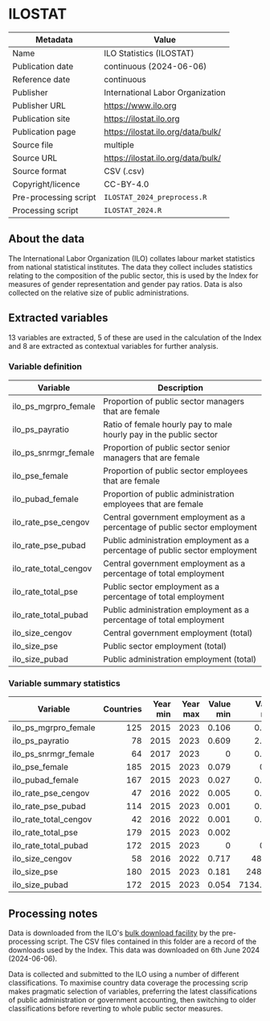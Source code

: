 # ILOSTAT

Metadata | Value
--- | ---
Name | ILO Statistics (ILOSTAT)
Publication date | continuous (2024-06-06)
Reference date | continuous
Publisher | International Labor Organization
Publisher URL | https://www.ilo.org
Publication site | https://ilostat.ilo.org
Publication page | https://ilostat.ilo.org/data/bulk/
Source file | multiple 
Source URL | https://ilostat.ilo.org/data/bulk/
Source format | CSV (.csv)
Copyright/licence | CC-BY-4.0
Pre-processing script | `ILOSTAT_2024_preprocess.R`
Processing script | `ILOSTAT_2024.R`

## About the data

The International Labor Organization (ILO) collates labour market statistics
from national statistical institutes. The data they collect includes
statistics relating to the composition of the public sector, this is used by
the Index for measures of gender representation and gender pay ratios. Data is
also collected on the relative size of public administrations.

## Extracted variables

13 variables are extracted, 5 of these are used in the calculation of the Index
and 8 are extracted as contextual variables for further analysis.

### Variable definition

Variable | Description
--- | ---
ilo_ps_mgrpro_female | Proportion of public sector managers that are female
ilo_ps_payratio | Ratio of female hourly pay to male hourly pay in the public sector
ilo_ps_snrmgr_female | Proportion of public sector senior managers that are female
ilo_pse_female | Proportion of public sector employees that are female
ilo_pubad_female | Proportion of public administration employees that are female
ilo_rate_pse_cengov | Central government employment as a percentage of public sector employment
ilo_rate_pse_pubad | Public administration employment as a percentage of public sector employment
ilo_rate_total_cengov | Central government employment as a percentage of total employment
ilo_rate_total_pse | Public sector employment as a percentage of total employment
ilo_rate_total_pubad | Public administration employment as a percentage of total employment
ilo_size_cengov | Central government employment (total)
ilo_size_pse | Public sector employment (total)
ilo_size_pubad | Public administration employment (total)

### Variable summary statistics

Variable | Countries | Year min | Year max | Value min | Value max
--- | ---: | ---: | ---: | ---: | ---:
ilo_ps_mgrpro_female | 125 | 2015 | 2023 | 0.106 | 0.669
ilo_ps_payratio | 78 | 2015 | 2023 | 0.609 | 2.394
ilo_ps_snrmgr_female | 64 | 2017 | 2023 | 0 | 0.652
ilo_pse_female | 185 | 2015 | 2023 | 0.079 | 0.76
ilo_pubad_female | 167 | 2015 | 2023 | 0.027 | 0.643
ilo_rate_pse_cengov | 47 | 2016 | 2022 | 0.005 | 0.971
ilo_rate_pse_pubad | 114 | 2015 | 2023 | 0.001 | 0.855
ilo_rate_total_cengov | 42 | 2016 | 2022 | 0.001 | 0.686
ilo_rate_total_pse | 179 | 2015 | 2023 | 0.002 | 1
ilo_rate_total_pubad | 172 | 2015 | 2023 | 0 | 0.27
ilo_size_cengov | 58 | 2016 | 2022 | 0.717 | 48706
ilo_size_pse | 180 | 2015 | 2023 | 0.181 | 248896
ilo_size_pubad | 172 | 2015 | 2023 | 0.054 | 7134.908

## Processing notes

Data is downloaded from the ILO's
[bulk download facility](https://ilostat.ilo.org/data/bulk/) by the
pre-processing script. The CSV files contained in this folder are a record of
the downloads used by the Index. This data was downloaded on 6th June 2024
(2024-06-06).

Data is collected and submitted to the ILO using a number of different
classifications. To maximise country data coverage the processing scrip makes
pragmatic selection of variables, preferring the latest classifications of
public administration or government accounting, then switching to older
classifications before reverting to whole public sector measures.